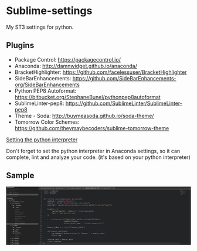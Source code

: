 # Sublime-settings
My ST3 settings for python.

## Plugins
* Package Control: <https://packagecontrol.io/> 
* Anaconda: <http://damnwidget.github.io/anaconda/>
* BracketHighlighter: <https://github.com/facelessuser/BracketHighlighter>
* SideBarEnhancements: <https://github.com/SideBarEnhancements-org/SideBarEnhancements>
* Python PEP8 Autoformat: <https://bitbucket.org/StephaneBunel/pythonpep8autoformat>
* SublimeLinter-pep8: <https://github.com/SublimeLinter/SublimeLinter-pep8>
* Theme - Soda: <http://buymeasoda.github.io/soda-theme/>
* Tomorrow Color Schemes: <https://github.com/theymaybecoders/sublime-tomorrow-theme>

[Setting the python interpreter](http://damnwidget.github.io/anaconda/anaconda_settings/#virtualenv-environment-variables)

Don't forget to set the python interpreter in Anaconda settings, so it can complete, lint and analyze your code.
(it's based on your python interpreter)

## Sample
![Screenshot](https://raw.githubusercontent.com/danci5/sublime-settings/master/sample_screen.png)

